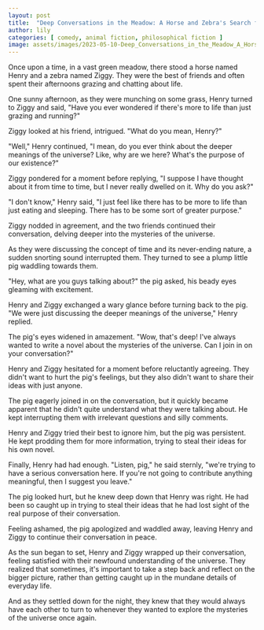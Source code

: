 ```yaml
---
layout: post
title:  "Deep Conversations in the Meadow: A Horse and Zebra's Search for the Meaning of Life"
author: lily
categories: [ comedy, animal fiction, philosophical fiction ]
image: assets/images/2023-05-10-Deep_Conversations_in_the_Meadow_A_Horse_and_Zebras_Search_for_the_Meaning_of_Life.png
---
```



Once upon a time, in a vast green meadow, there stood a horse named Henry and a zebra named Ziggy. They were the best of friends and often spent their afternoons grazing and chatting about life.

One sunny afternoon, as they were munching on some grass, Henry turned to Ziggy and said, "Have you ever wondered if there's more to life than just grazing and running?"

Ziggy looked at his friend, intrigued. "What do you mean, Henry?"

"Well," Henry continued, "I mean, do you ever think about the deeper meanings of the universe? Like, why are we here? What's the purpose of our existence?"

Ziggy pondered for a moment before replying, "I suppose I have thought about it from time to time, but I never really dwelled on it. Why do you ask?"

"I don't know," Henry said, "I just feel like there has to be more to life than just eating and sleeping. There has to be some sort of greater purpose."

Ziggy nodded in agreement, and the two friends continued their conversation, delving deeper into the mysteries of the universe.

As they were discussing the concept of time and its never-ending nature, a sudden snorting sound interrupted them. They turned to see a plump little pig waddling towards them.

"Hey, what are you guys talking about?" the pig asked, his beady eyes gleaming with excitement.

Henry and Ziggy exchanged a wary glance before turning back to the pig. "We were just discussing the deeper meanings of the universe," Henry replied.

The pig's eyes widened in amazement. "Wow, that's deep! I've always wanted to write a novel about the mysteries of the universe. Can I join in on your conversation?"

Henry and Ziggy hesitated for a moment before reluctantly agreeing. They didn't want to hurt the pig's feelings, but they also didn't want to share their ideas with just anyone.

The pig eagerly joined in on the conversation, but it quickly became apparent that he didn't quite understand what they were talking about. He kept interrupting them with irrelevant questions and silly comments.

Henry and Ziggy tried their best to ignore him, but the pig was persistent. He kept prodding them for more information, trying to steal their ideas for his own novel.

Finally, Henry had had enough. "Listen, pig," he said sternly, "we're trying to have a serious conversation here. If you're not going to contribute anything meaningful, then I suggest you leave."

The pig looked hurt, but he knew deep down that Henry was right. He had been so caught up in trying to steal their ideas that he had lost sight of the real purpose of their conversation.

Feeling ashamed, the pig apologized and waddled away, leaving Henry and Ziggy to continue their conversation in peace.

As the sun began to set, Henry and Ziggy wrapped up their conversation, feeling satisfied with their newfound understanding of the universe. They realized that sometimes, it's important to take a step back and reflect on the bigger picture, rather than getting caught up in the mundane details of everyday life.

And as they settled down for the night, they knew that they would always have each other to turn to whenever they wanted to explore the mysteries of the universe once again.
